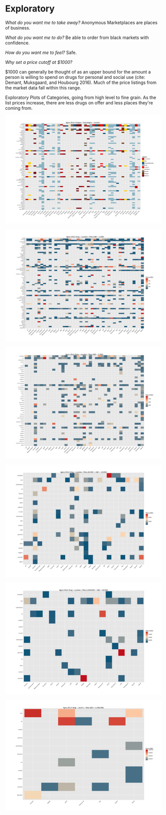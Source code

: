 # Exploratory

_What do you want me to take away?_ Anonymous Marketplaces are places of business.

_What do you want me to do?_ Be able to order from black markets with confidence.

_How do you want me to feel?_ Safe.

_Why set a price cutoff at $1000?_

$1000 can generally be thought of as an upper bound for the amount a person is willing to spend on drugs for personal and social use (cite: Demant, Muksgaard, and Houbourg 2016). Much of the price listings from the market data fall within this range.

Exploratory Plots of Categories, going from high level to fine grain. As the list prices increase, there are less drugs on offer and less places they're coming from.

![](plots/tile/p14-p3b-ssc-c-location.jpg)

![](plots/tile/p14-p4-DrugLocationPrice.jpg)

![](plots/tile/p14-p5-DrugLocationPrice.jpg)

![](plots/tile/p14-p6-DrugLocationPrice.jpg)

![](plots/tile/p14-p7-DrugLocationPrice.jpg)

![](plots/tile/p14-p8-DrugLocationPrice.jpg)